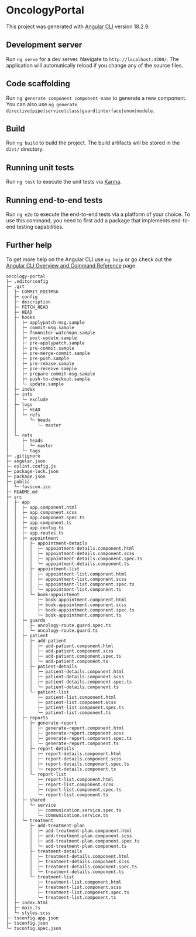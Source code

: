 # OncologyPortal

This project was generated with [Angular CLI](https://github.com/angular/angular-cli) version 18.2.9.

## Development server

Run `ng serve` for a dev server. Navigate to `http://localhost:4200/`. The application will automatically reload if you change any of the source files.

## Code scaffolding

Run `ng generate component component-name` to generate a new component. You can also use `ng generate directive|pipe|service|class|guard|interface|enum|module`.

## Build

Run `ng build` to build the project. The build artifacts will be stored in the `dist/` directory.

## Running unit tests

Run `ng test` to execute the unit tests via [Karma](https://karma-runner.github.io).

## Running end-to-end tests

Run `ng e2e` to execute the end-to-end tests via a platform of your choice. To use this command, you need to first add a package that implements end-to-end testing capabilities.

## Further help

To get more help on the Angular CLI use `ng help` or go check out the [Angular CLI Overview and Command Reference](https://angular.dev/tools/cli) page.

```
oncology-portal
├─ .editorconfig
├─ .git
│  ├─ COMMIT_EDITMSG
│  ├─ config
│  ├─ description
│  ├─ FETCH_HEAD
│  ├─ HEAD
│  ├─ hooks
│  │  ├─ applypatch-msg.sample
│  │  ├─ commit-msg.sample
│  │  ├─ fsmonitor-watchman.sample
│  │  ├─ post-update.sample
│  │  ├─ pre-applypatch.sample
│  │  ├─ pre-commit.sample
│  │  ├─ pre-merge-commit.sample
│  │  ├─ pre-push.sample
│  │  ├─ pre-rebase.sample
│  │  ├─ pre-receive.sample
│  │  ├─ prepare-commit-msg.sample
│  │  ├─ push-to-checkout.sample
│  │  └─ update.sample
│  ├─ index
│  ├─ info
│  │  └─ exclude
│  ├─ logs
│  │  ├─ HEAD
│  │  └─ refs
│  │     └─ heads
│  │        └─ master
│  │
│  └─ refs
│     ├─ heads
│     │  └─ master
│     └─ tags
├─ .gitignore
├─ angular.json
├─ eslint.config.js
├─ package-lock.json
├─ package.json
├─ public
│  └─ favicon.ico
├─ README.md
├─ src
│  ├─ app
│  │  ├─ app.component.html
│  │  ├─ app.component.scss
│  │  ├─ app.component.spec.ts
│  │  ├─ app.component.ts
│  │  ├─ app.config.ts
│  │  ├─ app.routes.ts
│  │  ├─ appointment
│  │  │  ├─ appointment-details
│  │  │  │  ├─ appointment-details.component.html
│  │  │  │  ├─ appointment-details.component.scss
│  │  │  │  ├─ appointment-details.component.spec.ts
│  │  │  │  └─ appointment-details.component.ts
│  │  │  ├─ appointment-list
│  │  │  │  ├─ appointment-list.component.html
│  │  │  │  ├─ appointment-list.component.scss
│  │  │  │  ├─ appointment-list.component.spec.ts
│  │  │  │  └─ appointment-list.component.ts
│  │  │  └─ book-appointment
│  │  │     ├─ book-appointment.component.html
│  │  │     ├─ book-appointment.component.scss
│  │  │     ├─ book-appointment.component.spec.ts
│  │  │     └─ book-appointment.component.ts
│  │  ├─ guards
│  │  │  ├─ oncology-route.guard.spec.ts
│  │  │  └─ oncology-route.guard.ts
│  │  ├─ patient
│  │  │  ├─ add-patient
│  │  │  │  ├─ add-patient.component.html
│  │  │  │  ├─ add-patient.component.scss
│  │  │  │  ├─ add-patient.component.spec.ts
│  │  │  │  └─ add-patient.component.ts
│  │  │  ├─ patient-details
│  │  │  │  ├─ patient-details.component.html
│  │  │  │  ├─ patient-details.component.scss
│  │  │  │  ├─ patient-details.component.spec.ts
│  │  │  │  └─ patient-details.component.ts
│  │  │  └─ patient-list
│  │  │     ├─ patient-list.component.html
│  │  │     ├─ patient-list.component.scss
│  │  │     ├─ patient-list.component.spec.ts
│  │  │     └─ patient-list.component.ts
│  │  ├─ reports
│  │  │  ├─ generate-report
│  │  │  │  ├─ generate-report.component.html
│  │  │  │  ├─ generate-report.component.scss
│  │  │  │  ├─ generate-report.component.spec.ts
│  │  │  │  └─ generate-report.component.ts
│  │  │  ├─ report-details
│  │  │  │  ├─ report-details.component.html
│  │  │  │  ├─ report-details.component.scss
│  │  │  │  ├─ report-details.component.spec.ts
│  │  │  │  └─ report-details.component.ts
│  │  │  └─ report-list
│  │  │     ├─ report-list.component.html
│  │  │     ├─ report-list.component.scss
│  │  │     ├─ report-list.component.spec.ts
│  │  │     └─ report-list.component.ts
│  │  ├─ shared
│  │  │  └─ service
│  │  │     ├─ communication.service.spec.ts
│  │  │     └─ communication.service.ts
│  │  └─ treatment
│  │     ├─ add-treatment-plan
│  │     │  ├─ add-treatment-plan.component.html
│  │     │  ├─ add-treatment-plan.component.scss
│  │     │  ├─ add-treatment-plan.component.spec.ts
│  │     │  └─ add-treatment-plan.component.ts
│  │     ├─ treatment-details
│  │     │  ├─ treatment-details.component.html
│  │     │  ├─ treatment-details.component.scss
│  │     │  ├─ treatment-details.component.spec.ts
│  │     │  └─ treatment-details.component.ts
│  │     └─ treatment-list
│  │        ├─ treatment-list.component.html
│  │        ├─ treatment-list.component.scss
│  │        ├─ treatment-list.component.spec.ts
│  │        └─ treatment-list.component.ts
│  ├─ index.html
│  ├─ main.ts
│  └─ styles.scss
├─ tsconfig.app.json
├─ tsconfig.json
└─ tsconfig.spec.json

```
